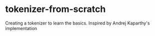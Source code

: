 # tokenizer-from-scratch
Creating a tokenizer to learn the basics. Inspired by Andrej Kaparthy's implementation
